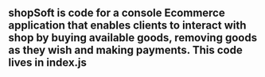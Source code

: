 ## shopSoft is  code for a console Ecommerce application  that enables clients to interact with shop by buying available goods, removing goods as they wish and making payments. This code lives in index.js

